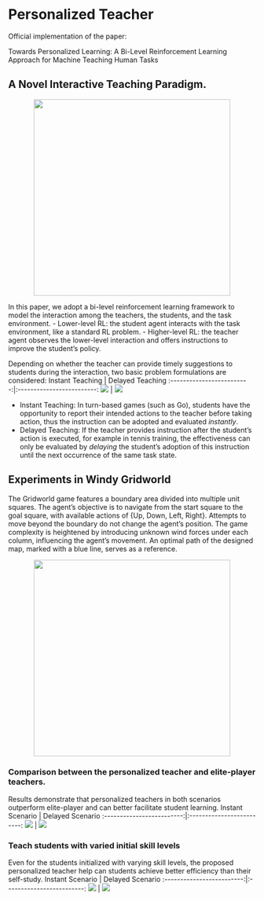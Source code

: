 # Personalized Teacher 
 Official implementation of the paper: 
 
 Towards Personalized Learning: A Bi-Level Reinforcement Learning Approach for Machine Teaching Human Tasks

## A Novel Interactive Teaching Paradigm.
<p align="center">
  <img src="/imgs/general_bi-level_RL.png" width="400">
</p>
In this paper, we adopt a bi-level reinforcement learning framework to model the interaction among the teachers, 
the students, and the task environment.
- Lower-level RL: the student agent interacts with the task environment, like a standard RL problem.
- Higher-level RL: the teacher agent observes the lower-level interaction and offers instructions to improve 
the student’s policy.

Depending on whether the teacher can provide timely suggestions to students during the interaction, two basic
problem formulations are considered:
Instant Teaching           |  Delayed Teaching
:-------------------------:|:-------------------------:
![](/imgs/instant_coach.png)  |  ![](/imgs/delayed_coach.png)

- Instant Teaching: In turn-based games (such as Go), students have the opportunity to report their intended
actions to the teacher before taking action, thus the instruction can be adopted and evaluated _instantly_.
- Delayed Teaching: If the teacher provides instruction after the student’s action is executed, for example
in tennis training, the effectiveness can only be evaluated by _delaying_ the student’s adoption of this instruction until
the next occurrence of the same task state.

## Experiments in Windy Gridworld
The Gridworld game features a boundary area divided into multiple unit squares. The agent’s objective is to navigate from
the start square to the goal square, with available actions of {Up, Down, Left, Right}. Attempts to move beyond the
boundary do not change the agent’s position. The game complexity is heightened by introducing unknown wind forces under 
each column, influencing the agent’s movement. An optimal path of the designed map, marked with a blue line, serves as 
a reference.
<p align="center">
  <img src="/imgs/optimal_windy_gridworld.png" width="400">
</p>

### Comparison between the personalized teacher and elite-player teachers.
Results demonstrate that personalized teachers in both scenarios outperform elite-player and can better facilitate student learning.
Instant Scenario           |  Delayed Scenario
:-------------------------:|:-------------------------:
![](/imgs/instant_coach_vs_elite.png)  |  ![](/imgs/delayed_coach_vs_elite.png)

### Teach students with varied initial skill levels
Even for the students initialized with varying skill levels, the proposed personalized teacher help can students achieve better 
efficiency than their self-study.
Instant Scenario           |  Delayed Scenario
:-------------------------:|:-------------------------:
![](/imgs/instant_coach_varied_level.png)  |  ![](/imgs/delayed_coach_varied_level.png)
